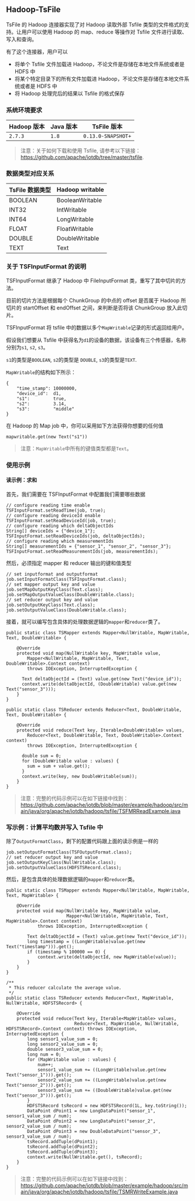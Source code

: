 <!--

    Licensed to the Apache Software Foundation (ASF) under one
    or more contributor license agreements.  See the NOTICE file
    distributed with this work for additional information
    regarding copyright ownership.  The ASF licenses this file
    to you under the Apache License, Version 2.0 (the
    "License"); you may not use this file except in compliance
    with the License.  You may obtain a copy of the License at
    
        http://www.apache.org/licenses/LICENSE-2.0
    
    Unless required by applicable law or agreed to in writing,
    software distributed under the License is distributed on an
    "AS IS" BASIS, WITHOUT WARRANTIES OR CONDITIONS OF ANY
    KIND, either express or implied.  See the License for the
    specific language governing permissions and limitations
    under the License.

-->

## Hadoop-TsFile

TsFile 的 Hadoop 连接器实现了对 Hadoop 读取外部 Tsfile 类型的文件格式的支持。让用户可以使用 Hadoop 的 map、reduce 等操作对 Tsfile 文件进行读取、写入和查询。

有了这个连接器，用户可以
* 将单个 Tsfile 文件加载进 Hadoop，不论文件是存储在本地文件系统或者是 HDFS 中
* 将某个特定目录下的所有文件加载进 Hadoop，不论文件是存储在本地文件系统或者是 HDFS 中
* 将 Hadoop 处理完后的结果以 Tsfile 的格式保存

### 系统环境要求

|Hadoop 版本     | Java 版本     | TsFile 版本 |
|-------------  | ------------ |------------ |
| `2.7.3`       | `1.8`        | `0.13.0-SNAPSHOT+`|

>注意：关于如何下载和使用 Tsfile, 请参考以下链接：https://github.com/apache/iotdb/tree/master/tsfile.

### 数据类型对应关系

| TsFile 数据类型    | Hadoop writable |
| ---------------- | --------------- |
| BOOLEAN          | BooleanWritable |
| INT32            | IntWritable     |
| INT64            | LongWritable    |
| FLOAT            | FloatWritable   |
| DOUBLE           | DoubleWritable  |
| TEXT             | Text            |

### 关于 TSFInputFormat 的说明

TSFInputFormat 继承了 Hadoop 中 FileInputFormat 类，重写了其中切片的方法。

目前的切片方法是根据每个 ChunkGroup 的中点的 offset 是否属于 Hadoop 所切片的 startOffset 和 endOffset 之间，来判断是否将该 ChunkGroup 放入此切片。

TSFInputFormat 将 tsfile 中的数据以多个`MapWritable`记录的形式返回给用户。

假设我们想要从 Tsfile 中获得名为`d1`的设备的数据，该设备有三个传感器，名称分别为`s1`, `s2`, `s3`。

`s1`的类型是`BOOLEAN`, `s2`的类型是 `DOUBLE`, `s3`的类型是`TEXT`.

`MapWritable`的结构如下所示：
```
{
    "time_stamp": 10000000,
    "device_id":  d1,
    "s1":         true,
    "s2":         3.14,
    "s3":         "middle"
}
```

在 Hadoop 的 Map job 中，你可以采用如下方法获得你想要的任何值

`mapwritable.get(new Text("s1"))`
> 注意：`MapWritable`中所有的键值类型都是`Text`。

### 使用示例

#### 读示例：求和

首先，我们需要在 TSFInputFormat 中配置我们需要哪些数据

```
// configure reading time enable
TSFInputFormat.setReadTime(job, true); 
// configure reading deviceId enable
TSFInputFormat.setReadDeviceId(job, true); 
// configure reading which deltaObjectIds
String[] deviceIds = {"device_1"};
TSFInputFormat.setReadDeviceIds(job, deltaObjectIds);
// configure reading which measurementIds
String[] measurementIds = {"sensor_1", "sensor_2", "sensor_3"};
TSFInputFormat.setReadMeasurementIds(job, measurementIds);
```

然后，必须指定 mapper 和 reducer 输出的键和值类型

```
// set inputformat and outputformat
job.setInputFormatClass(TSFInputFormat.class);
// set mapper output key and value
job.setMapOutputKeyClass(Text.class);
job.setMapOutputValueClass(DoubleWritable.class);
// set reducer output key and value
job.setOutputKeyClass(Text.class);
job.setOutputValueClass(DoubleWritable.class);
```
接着，就可以编写包含具体的处理数据逻辑的`mapper`和`reducer`类了。

```
public static class TSMapper extends Mapper<NullWritable, MapWritable, Text, DoubleWritable> {

	@Override
	protected void map(NullWritable key, MapWritable value,
	    Mapper<NullWritable, MapWritable, Text, DoubleWritable>.Context context)
	    throws IOException, InterruptedException {
	
	  Text deltaObjectId = (Text) value.get(new Text("device_id"));
	  context.write(deltaObjectId, (DoubleWritable) value.get(new Text("sensor_3")));
	}
}

public static class TSReducer extends Reducer<Text, DoubleWritable, Text, DoubleWritable> {

	@Override
	protected void reduce(Text key, Iterable<DoubleWritable> values,
	    Reducer<Text, DoubleWritable, Text, DoubleWritable>.Context context)
	    throws IOException, InterruptedException {
	
	  double sum = 0;
	  for (DoubleWritable value : values) {
	    sum = sum + value.get();
	  }
	  context.write(key, new DoubleWritable(sum));
	}
}
```

> 注意：完整的代码示例可以在如下链接中找到：https://github.com/apache/iotdb/blob/master/example/hadoop/src/main/java/org/apache/iotdb/hadoop/tsfile/TSFMRReadExample.java

### 写示例：计算平均数并写入 Tsfile 中

除了`OutputFormatClass`，剩下的配置代码跟上面的读示例是一样的

```
job.setOutputFormatClass(TSFOutputFormat.class);
// set reducer output key and value
job.setOutputKeyClass(NullWritable.class);
job.setOutputValueClass(HDFSTSRecord.class);
```

然后，是包含具体的处理数据逻辑的`mapper`和`reducer`类。

```
public static class TSMapper extends Mapper<NullWritable, MapWritable, Text, MapWritable> {

    @Override
    protected void map(NullWritable key, MapWritable value,
                       Mapper<NullWritable, MapWritable, Text, MapWritable>.Context context)
            throws IOException, InterruptedException {

        Text deltaObjectId = (Text) value.get(new Text("device_id"));
        long timestamp = ((LongWritable)value.get(new Text("timestamp"))).get();
        if (timestamp % 100000 == 0) {
            context.write(deltaObjectId, new MapWritable(value));
        }
    }
}

/**
 * This reducer calculate the average value.
 */
public static class TSReducer extends Reducer<Text, MapWritable, NullWritable, HDFSTSRecord> {

    @Override
    protected void reduce(Text key, Iterable<MapWritable> values,
                          Reducer<Text, MapWritable, NullWritable, HDFSTSRecord>.Context context) throws IOException, InterruptedException {
        long sensor1_value_sum = 0;
        long sensor2_value_sum = 0;
        double sensor3_value_sum = 0;
        long num = 0;
        for (MapWritable value : values) {
            num++;
            sensor1_value_sum += ((LongWritable)value.get(new Text("sensor_1"))).get();
            sensor2_value_sum += ((LongWritable)value.get(new Text("sensor_2"))).get();
            sensor3_value_sum += ((DoubleWritable)value.get(new Text("sensor_3"))).get();
        }
        HDFSTSRecord tsRecord = new HDFSTSRecord(1L, key.toString());
        DataPoint dPoint1 = new LongDataPoint("sensor_1", sensor1_value_sum / num);
        DataPoint dPoint2 = new LongDataPoint("sensor_2", sensor2_value_sum / num);
        DataPoint dPoint3 = new DoubleDataPoint("sensor_3", sensor3_value_sum / num);
        tsRecord.addTuple(dPoint1);
        tsRecord.addTuple(dPoint2);
        tsRecord.addTuple(dPoint3);
        context.write(NullWritable.get(), tsRecord);
    }
}
```
> 注意：完整的代码示例可以在如下链接中找到：https://github.com/apache/iotdb/blob/master/example/hadoop/src/main/java/org/apache/iotdb/hadoop/tsfile/TSMRWriteExample.java
